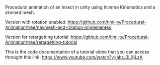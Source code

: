 Procedural animation of an insect in unity using Inverse Kinematics and a skinned mesh.

Version with rotation enabled: https://github.com/timi-ty/Procedural-Animation/tree/navmesh-and-rotation-implemented

Version for retargetting tutorial: https://github.com/timi-ty/Procedural-Animation/tree/retargetting-tutorial

This is the code documentation of a tutorial video that you can access throught this link: https://www.youtube.com/watch?v=abrJ3LXjLzA
